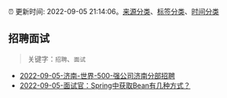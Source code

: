 :alarm_clock: 更新时间: 2022-09-05 21:14:06。[来源分类](../README.md)、[标签分类](../TAGS.md)、[时间分类](../TIMELINE.md)

## 招聘面试


> 关键字：`招聘`、`面试`



- [2022-09-05-济南-世界-500-强公司济南分部招聘](https://www.v2ex.com/t/877940) 
- [2022-09-05-面试官：Spring中获取Bean有几种方式？](https://toutiao.io/k/x9gh2qw) 